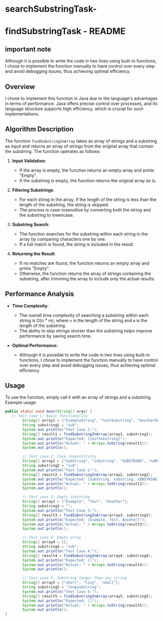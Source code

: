 # searchSubstringTask-
# findSubstringTask - README

## important note ## 
Although it is possible to write the code in two lines using built-in functions, I chose to implement the function manually to have control over every step and avoid debugging issues, thus achieving optimal efficiency.



## Overview
I chose to implement this function in Java due to the language's advantages in terms of performance. Java offers precise control over processes, and its language structure supports high efficiency, which is crucial for such implementations.



## Algorithm Description

The function `findSubstringInArray` takes an array of strings and a substring as input and returns an array of strings from the original array that contain the substring. The function operates as follows:

1. **Input Validation**:
   - If the array is empty, the function returns an empty array and prints "Empty".
   - If the substring is empty, the function returns the original array as is.

2. **Filtering Substrings**:
   - For each string in the array, if the length of the string is less than the length of the substring, the string is skipped.
   - The process is case-insensitive by converting both the string and the substring to lowercase.

3. **Substring Search**:
   - The function searches for the substring within each string in the array by comparing characters one by one.
   - If a full match is found, the string is included in the result.

4. **Returning the Result**:
   - If no matches are found, the function returns an empty array and prints "Empty".
   - Otherwise, the function returns the array of strings containing the substring, after trimming the array to include only the actual results.

## Performance Analysis

- **Time Complexity**:
  - The overall time complexity of searching a substring within each string is O(n * m), where `n` is the length of the string and `m` is the length of the substring.
  - The ability to skip strings shorter than the substring helps improve performance by saving search time.

- **Optimal Performance**:
  - Although it is possible to write the code in two lines using built-in functions, I chose to implement the function manually to have control over every step and avoid debugging issues, thus achieving optimal efficiency.

## Usage

To use the function, simply call it with an array of strings and a substring. Example usage:

```java
public static void main(String[] args) {
   // Test case 1: Basic functionality
        String[] array1 = {"ExampleString", "testSubstring", "AnotherOne"};
        String substring1 = "sub";
        System.out.println("Test Case 1:");
        String[] result1 = findSubstringInArray(array1, substring1);
        System.out.println("Expected: [testSubstring]");
        System.out.println("Actual: " + Arrays.toString(result1));
        System.out.println();

        // Test case 2: Case insensitivity
        String[] array2 = {"SubString", "substring", "SUBSTRING", "noMatch"};
        String substring2 = "sub";
        System.out.println("Test Case 2:");
        String[] result2 = findSubstringInArray(array2, substring2);
        System.out.println("Expected: [SubString, substring, SUBSTRING]");
        System.out.println("Actual: " + Arrays.toString(result2));
        System.out.println();

        // Test case 3: Empty substring
        String[] array3 = {"Example", "Test", "Another"};
        String substring3 = "";
        System.out.println("Test Case 3:");
        String[] result3 = findSubstringInArray(array3, substring3);
        System.out.println("Expected: [Example, Test, Another]");
        System.out.println("Actual: " + Arrays.toString(result3));
        System.out.println();

        // Test case 4: Empty array
        String[] array4 = {};
        String substring4 = "sub";
        System.out.println("Test Case 4:");
        String[] result4 = findSubstringInArray(array4, substring4);
        System.out.println("Expected: []");
        System.out.println("Actual: " + Arrays.toString(result4));
        System.out.println();

        // Test case 5: Substring longer than any string
        String[] array5 = {"short", "tiny", "small"};
        String substring5 = "longsubstring";
        System.out.println("Test Case 5:");
        String[] result5 = findSubstringInArray(array5, substring5);
        System.out.println("Expected: []");
        System.out.println("Actual: " + Arrays.toString(result5));
        System.out.println();
}
